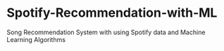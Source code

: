 # Spotify-Recommendation-with-ML
Song Recommendation System with using Spotify data and Machine Learning Algorithms

